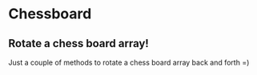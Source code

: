 # Chessboard
## Rotate a chess board array!

Just a couple of methods to rotate a chess board array back and forth =)


